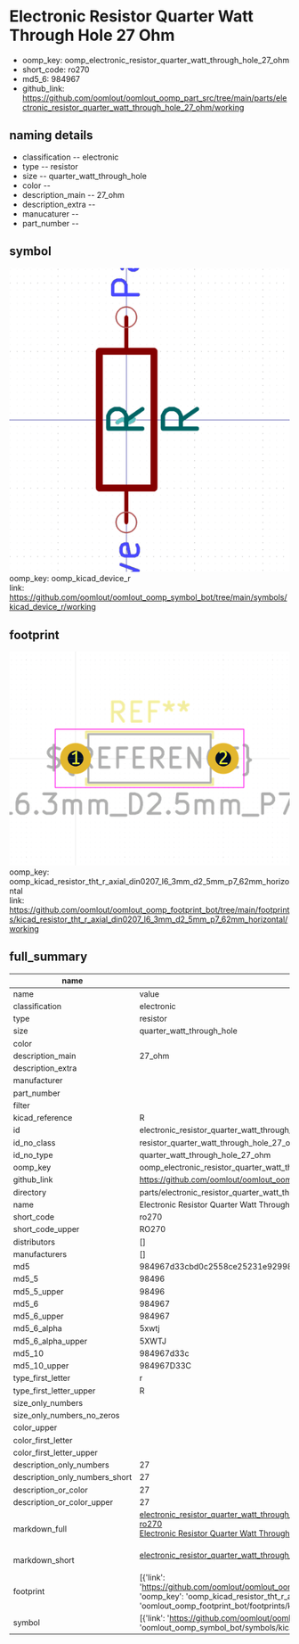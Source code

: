 # Electronic Resistor Quarter Watt Through Hole 27 Ohm

  
* oomp_key: oomp_electronic_resistor_quarter_watt_through_hole_27_ohm 
* short_code: ro270
* md5_6: 984967  
* github_link: https://github.com/oomlout/oomlout_oomp_part_src/tree/main/parts/electronic_resistor_quarter_watt_through_hole_27_ohm/working  
## naming details
* classification -- electronic
* type -- resistor
* size -- quarter_watt_through_hole
* color -- 
* description_main -- 27_ohm
* description_extra -- 
* manucaturer -- 
* part_number -- 



## symbol

![](symbol/0/working/working_600.png)  
oomp_key: oomp_kicad_device_r  
link: https://github.com/oomlout/oomlout_oomp_symbol_bot/tree/main/symbols/kicad_device_r/working  

## footprint

![](footprint/0/working/working_600.png)  
oomp_key: oomp_kicad_resistor_tht_r_axial_din0207_l6_3mm_d2_5mm_p7_62mm_horizontal  
link: https://github.com/oomlout/oomlout_oomp_footprint_bot/tree/main/footprints/kicad_resistor_tht_r_axial_din0207_l6_3mm_d2_5mm_p7_62mm_horizontal/working  

## full_summary
| name | value | 
| --- | --- | 
| name | value | 
| classification | electronic | 
| type | resistor | 
| size | quarter_watt_through_hole | 
| color |  | 
| description_main | 27_ohm | 
| description_extra |  | 
| manufacturer |  | 
| part_number |  | 
| filter |  | 
| kicad_reference | R | 
| id | electronic_resistor_quarter_watt_through_hole_27_ohm | 
| id_no_class | resistor_quarter_watt_through_hole_27_ohm | 
| id_no_type | quarter_watt_through_hole_27_ohm | 
| oomp_key | oomp_electronic_resistor_quarter_watt_through_hole_27_ohm | 
| github_link | https://github.com/oomlout/oomlout_oomp_part_src/tree/main/parts/electronic_resistor_quarter_watt_through_hole_27_ohm/working | 
| directory | parts/electronic_resistor_quarter_watt_through_hole_27_ohm | 
| name | Electronic Resistor Quarter Watt Through Hole 27 Ohm | 
| short_code | ro270 | 
| short_code_upper | RO270 | 
| distributors | [] | 
| manufacturers | [] | 
| md5 | 984967d33cbd0c2558ce25231e929984 | 
| md5_5 | 98496 | 
| md5_5_upper | 98496 | 
| md5_6 | 984967 | 
| md5_6_upper | 984967 | 
| md5_6_alpha | 5xwtj | 
| md5_6_alpha_upper | 5XWTJ | 
| md5_10 | 984967d33c | 
| md5_10_upper | 984967D33C | 
| type_first_letter | r | 
| type_first_letter_upper | R | 
| size_only_numbers |  | 
| size_only_numbers_no_zeros |  | 
| color_upper |  | 
| color_first_letter |  | 
| color_first_letter_upper |  | 
| description_only_numbers | 27 | 
| description_only_numbers_short | 27 | 
| description_or_color | 27 | 
| description_or_color_upper | 27 | 
| markdown_full | [electronic_resistor_quarter_watt_through_hole_27_ohm](https://github.com/oomlout/oomlout_oomp_part_src/tree/main/parts/electronic_resistor_quarter_watt_through_hole_27_ohm/working)<br>[ro270](https://github.com/oomlout/oomlout_oomp_part_src/tree/main/parts/electronic_resistor_quarter_watt_through_hole_27_ohm/working)<br>[Electronic Resistor Quarter Watt Through Hole 27 Ohm](https://github.com/oomlout/oomlout_oomp_part_src/tree/main/parts/electronic_resistor_quarter_watt_through_hole_27_ohm/working)<br><br> | 
| markdown_short | [electronic_resistor_quarter_watt_through_hole_27_ohm](https://github.com/oomlout/oomlout_oomp_part_src/tree/main/parts/electronic_resistor_quarter_watt_through_hole_27_ohm/working)<br><br> | 
| footprint | [{'link': 'https://github.com/oomlout/oomlout_oomp_footprint_bot/tree/main/foootprntss/kicad_resistor_tht_r_axial_din0207_l6_3mm_d2_5mm_p7_62mm_horizontal', 'oomp_key': 'oomp_kicad_resistor_tht_r_axial_din0207_l6_3mm_d2_5mm_p7_62mm_horizontal', 'directory': 'oomlout_oomp_footprint_bot/footprints/kicad_resistor_tht_r_axial_din0207_l6_3mm_d2_5mm_p7_62mm_horizontal//working/working.kicad_mod'}] | 
| symbol | [{'link': 'https://github.com/oomlout/oomlout_oomp_symbol_bot/tree/main/symbols/kicad_device_r', 'oomp_key': 'oomp_kicad_device_r', 'directory': 'oomlout_oomp_symbol_bot/symbols/kicad_device_r//working/working.kicad_sym'}] | 
